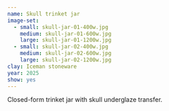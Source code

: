 ```yaml
---
name: Skull trinket jar
image-set:
  - small: skull-jar-01-400w.jpg
    medium: skull-jar-01-600w.jpg
    large: skull-jar-01-1200w.jpg
  - small: skull-jar-02-400w.jpg
    medium: skull-jar-02-600w.jpg
    large: skull-jar-02-1200w.jpg
clay: Iceman stoneware
year: 2025
show: yes
---
```


Closed-form trinket jar with skull underglaze transfer.